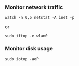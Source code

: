### Monitor network traffic
```watch -n 0,5 netstat -A inet -p```

or

```sudo iftop -e wlan0```

### Monitor disk usage

```sudo iotop -aoP```
